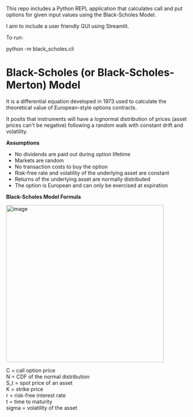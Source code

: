 This repo includes a Python REPL application that calculates call and put options for given input values using the Black-Scholes Model.

I aim to include a user friendly GUI using Streamlit.

To run:

python -m black_scholes.cli

# Black-Scholes (or Black-Scholes-Merton) Model
It is a differential equation developed in 1973 used to calculate the theoretical value of European-style options contracts.

It posits that instruments will have a lognormal distribution of prices (asset prices can't be negative) following a random walk with constant drift and volatility.

**Assumptions**
- No dividends are paid out during option lifetime
- Markets are random
- No transaction costs to buy the option
- Risk-free rate and volatility of the underlying asset are constant
- Returns of the underlying asset are normally distributed
- The option is European and can only be exercised at expiration

**Black-Scholes Model Formula**

<img width="428" alt="image" src="https://github.com/user-attachments/assets/48d1cb3b-b6b6-435b-bf2f-f20fe41f1271" />

C	=	call option price <br>
N	=	CDF of the normal distribution <br>
S_t	=	spot price of an asset <br>
K	=	strike price <br>
r	=	risk-free interest rate <br>
t	=	time to maturity <br>
sigma	=	volatility of the asset
